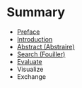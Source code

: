 # Summary

* [Preface](README.md)
* [Introduction](Introduction.md)
* [Abstract (Abstraire)](abstract.md)
* [Search (Fouiller)](search_fouiller.md)
* [Evaluate](evaluate.md)
* Visualize
* Exchange

